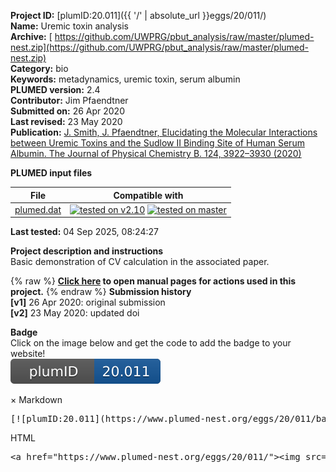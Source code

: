 **Project ID:** [plumID:20.011]({{ '/' | absolute_url }}eggs/20/011/)  
**Name:**  Uremic toxin analysis  
**Archive:** [ https://github.com/UWPRG/pbut_analysis/raw/master/plumed-nest.zip](https://github.com/UWPRG/pbut_analysis/raw/master/plumed-nest.zip)  
**Category:**  bio  
**Keywords:**  metadynamics, uremic toxin, serum albumin  
**PLUMED version:**  2.4  
**Contributor:**  Jim Pfaendtner  
**Submitted on:** 26 Apr 2020  
**Last revised:** 23 May 2020  
**Publication:** [J. Smith, J. Pfaendtner, Elucidating the Molecular Interactions between Uremic Toxins and the Sudlow II Binding Site of Human Serum Albumin. The Journal of Physical Chemistry B. 124, 3922–3930 (2020)](http://dx.doi.org/10.1021/acs.jpcb.0c02015)  
  
**PLUMED input files**  
  
| File     | Compatible with |  
|:--------:|:--------:|  
| [plumed.dat](./data/plumed.dat.md) |  [![tested on v2.10](https://img.shields.io/badge/v2.10-passing-green.svg)](data/plumed.dat.plumed.stderr) [![tested on master](https://img.shields.io/badge/master-passing-green.svg)](data/plumed.dat.plumed_master.stderr) |  
  
**Last tested:**  04 Sep 2025, 08:24:27
  
**Project description and instructions**  
Basic demonstration of CV calculation in the associated paper.

  
{% raw %}
<b><a href="https://www.plumed.org/doc-master/user-doc/html/actionlist/?actions=GROUP,DISTANCE,PRINT,RESTART,WHOLEMOLECULES,CENTER,COORDINATION,DISTANCES" target="_blank">Click here</a> to open manual pages for actions used in this project.</b>
{% endraw %}
**Submission history**  
**[v1]** 26 Apr 2020: original submission  
**[v2]** 23 May 2020: updated doi  
  
**Badge**  
Click on the image below and get the code to add the badge to your website!  
<img src="./badge.svg" alt="plumeDnest:20.011" id="myBtn" class="badge">
<div id="myModal" class="modal">
  <div class="modal-content">
    <span class="close">&times;</span>
    Markdown<pre>[![plumID:20.011](https://www.plumed-nest.org/eggs/20/011/badge.svg)](https://www.plumed-nest.org/eggs/20/011/)</pre>
    HTML<pre>&lt;a href="https://www.plumed-nest.org/eggs/20/011/"&gt;&lt;img src="https://www.plumed-nest.org/eggs/20/011/badge.svg" alt="plumID:20.011"&gt;&lt;/a&gt;</pre>
  </div>
</div>
